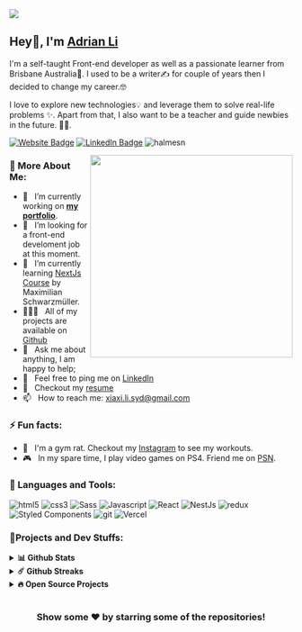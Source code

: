 <img src="https://github.com/Halmesn/Halmesn/blob/main/assets/github.gif" />

<h2>Hey👋, I'm <a href="https://adrianli.vercel.app/">Adrian Li</a></h2>

<p>I'm a self-taught Front-end developer as well as a passionate learner from Brisbane Australia🦘. I used to be a writer✍️ for couple of years then I decided to change my career.🤓</p> 
<p>I love to explore new technologies💡 and leverage them to solve real-life problems ✨. Apart from that, I also want to be a teacher and guide newbies in the future. 👨‍🏫.</p>

<p><a href="https://adrianli.vercel.app/"><img src="https://img.shields.io/badge/-My portfolio-4E69C8?style=flat-square&amp;labelColor=4E69C8&amp;logo=Firefox&amp;link=https://github.com/Halmesn" alt="Website Badge"></a> <a href="https://www.linkedin.com/in/adrian-li-332395208/"><img src="https://img.shields.io/badge/-@Adrian Li-0077B5?style=flat-square&amp;labelColor=0077B5&amp;logo=LinkedIn&amp;link=https://www.linkedin.com/in/adrian-li-332395208/" alt="LinkedIn Badge"></a> <img src="https://komarev.com/ghpvc/?username=halmesn&logoColor=white&color=59cdff" alt="halmesn" /></p>
  
<img align="right" src="https://raw.githubusercontent.com/rahul-jha98/rahul-jha98/main/techstack.gif" width="360px"/>

### 🧐 More About Me:

- 🔭 &nbsp; I’m currently working on **[my portfolio](https://github.com/Halmesn/portfolio-v1)**.
- 🤝 &nbsp; I’m looking for a front-end develoment job at this moment.
- 🌱 &nbsp; I’m currently learning [NextJs Course](https://www.udemy.com/course/nextjs-react-the-complete-guide/) by Maximilian Schwarzmüller.
- 👨🏻‍💻 &nbsp; All of my projects are available on [Github](https://github.com/Halmesn)
- 💬 &nbsp; Ask me about anything, I am happy to help;
- 🏦 &nbsp; Feel free to ping me on [LinkedIn](https://www.linkedin.com/in/adrian-li-332395208/)
- 📝 &nbsp; Checkout my [resume](https://drive.google.com/)
- 📫 &nbsp; How to reach me: xiaxi.li.syd@gmail.com
 ### ⚡ Fun facts:
- 💪 &nbsp; I'm a gym rat. Checkout my [Instagram](https://www.instagram.com/xiaxi.lifts/) to see my workouts.
- 🎮 &nbsp; In my spare time, I play video games on PS4. Friend me on [PSN](https://my.playstation.com/profile/Halmesn).

### 🔨 Languages and Tools:
  <p>
  <img alt="html5" src="https://img.shields.io/badge/-HTML5-E34F26?style=flat-square&logo=html5&logoColor=white" />
  <img alt="css3" src="https://img.shields.io/badge/-CSS3-8DD6F9?style=flat-square&logo=css3&logoColor=white" />
  <img alt="Sass" src="https://img.shields.io/badge/-Sass-CC6699?style=flat-square&logo=sass&logoColor=white" />
  <img alt="Javascript" src="https://img.shields.io/badge/-Javascript-46a2f1?style=flat-square&logo=javascript&logoColor=white" />
  <img alt="React" src="https://img.shields.io/badge/-React-45b8d8?style=flat-square&logo=react&logoColor=white" />
  <img alt="NestJs" src="https://img.shields.io/badge/-NestJs-ea2845?style=flat-square&logo=nestjs&logoColor=white" />
  <img alt="redux" src="https://img.shields.io/badge/-Redux-764ABC?style=flat-square&logo=redux&logoColor=white" />
  <img alt="Styled Components" src="https://img.shields.io/badge/-Styled_Components-db7092?style=flat-square&logo=styled-components&logoColor=white" />
  <img alt="git" src="https://img.shields.io/badge/-Git-F05032?style=flat-square&logo=git&logoColor=white" />
  <img alt="Vercel" src="https://img.shields.io/badge/-Vercel-000?style=flat-square&logo=vercel&logoColor=white" />
  </p>

### 💎Projects and Dev Stuffs:

<details>	
  <summary><b>📊 Github Stats</b></summary>
	
<img height="180em" src="https://github-readme-stats.vercel.app/api?username=halmesn&show_icons=true&hide_border=true&&count_private=true&include_all_commits=true" /><img height="180em" src="https://github-readme-stats.vercel.app/api/top-langs/?username=halmesn&show_icons=true&hide_border=true&layout=compact&langs_count=8"/>
</details>

<details>	
  <summary><b>☄️ Github Streaks</b></summary>

<img height="180em" src="https://github-readme-streak-stats.herokuapp.com/?user=halmesn&hide_border=true" />
</details>

<details>
  <summary><b>🔥 Open Source Projects</b></summary>

  <br />
  <table>
    <thead align="center">
      <tr border: none;>
        <td><b>💻 Projects</b></td>
        <td><b>🌟 Stars</b></td>
        <td><b>🍴 Forks</b></td>
        <td><b>🐛 Issues</b></td>
        <td><b>🔔 Pull Requests</b></td>
        <td><b>👨‍💻 Language</b></td>
      </tr>
    </thead>
    <tbody>
      <tr>
	      <td><a href="https://github.com/halmesn/portfolio-v1"><b>🚀 My portfolio</b></a></td>
        <td><img alt="Stars" src="https://img.shields.io/github/stars/halmesn/portfolio-v1?style=flat-square&labelColor=343b41"/></td>
        <td><img alt="Forks" src="https://img.shields.io/github/forks/halmesn/portfolio-v1?style=flat-square&labelColor=343b41"/></td>
        <td><img alt="Issues" src="https://img.shields.io/github/issues/halmesn/portfolio-v1?style=flat-square"/></td>
        <td><img alt="Pull Requests" src="https://img.shields.io/github/issues-pr/halmesn/portfolio-v1?style=flat-square"/></td>
        <td><img alt="Language" src="https://img.shields.io/github/languages/top/halmesn/portfolio-v1?style=flat-square"/></td>
      </tr>
      <tr>
	      <td><a href="https://github.com/halmesn/project-name"><b>💸 project-name</b></a></td>
        <td><img alt="Stars" src="https://img.shields.io/github/stars/halmesn/project-name?style=flat-square&labelColor=343b41"/></td>
        <td><img alt="Forks" src="https://img.shields.io/github/forks/halmesn/project-name?style=flat-square&labelColor=343b41"/></td>
        <td><img alt="Issues" src="https://img.shields.io/github/issues/halmesn/project-name?style=flat-square"/></td>
        <td><img alt="Pull Requests" src="https://img.shields.io/github/issues-pr/halmesn/project-name?style=flat-square"/></td>
        <td><img alt="Language" src="https://img.shields.io/github/languages/top/halmesn/project-name?&style=flat-square"/></td>
      </tr>
      <tr>
	      <td><a href="https://github.com/halmesn/project-name"><b>👨🏻‍💻 project-name</b></a></td>
        <td><img alt="Stars" src="https://img.shields.io/github/stars/halmesn/project-name?style=flat-square&labelColor=343b41"/></td>
        <td><img alt="Forks" src="https://img.shields.io/github/forks/halmesn/project-name?style=flat-square&labelColor=343b41"/></td>
        <td><img alt="Issues" src="https://img.shields.io/github/issues/halmesn/project-name?style=flat-square"/></td>
        <td><img alt="Pull Requests" src="https://img.shields.io/github/issues-pr/halmesn/project-name?style=flat-square"/></td>
        <td><img alt="Language" src="https://img.shields.io/github/languages/top/halmesn/project-name?style=flat-square"/></td> 
      </tr>
      <tr>
	      <td><a href="https://github.com/halmesn/project-name"><b>🤓 project-name</b></a></td>
        <td><img alt="Stars" src="https://img.shields.io/github/stars/halmesn/project-name?style=flat-square&labelColor=343b41"/></td>
        <td><img alt="Forks" src="https://img.shields.io/github/forks/halmesn/project-name?style=flat-square&labelColor=343b41"/></td>
        <td><img alt="Issues" src="https://img.shields.io/github/issues/halmesn/project-name?style=flat-square"/></td>
        <td><img alt="Pull Requests" src="https://img.shields.io/github/issues-pr/halmesn/project-name?style=flat-square"/></td>
        <td><img alt="Language" src="https://img.shields.io/github/languages/top/halmesn/project-name?&style=flat-square"/></td>
      </tr>
    </tbody>
  </table>
  <br />
</details>
 
#

<div align="center">

### Show some ❤️ by starring some of the repositories!

</div>
